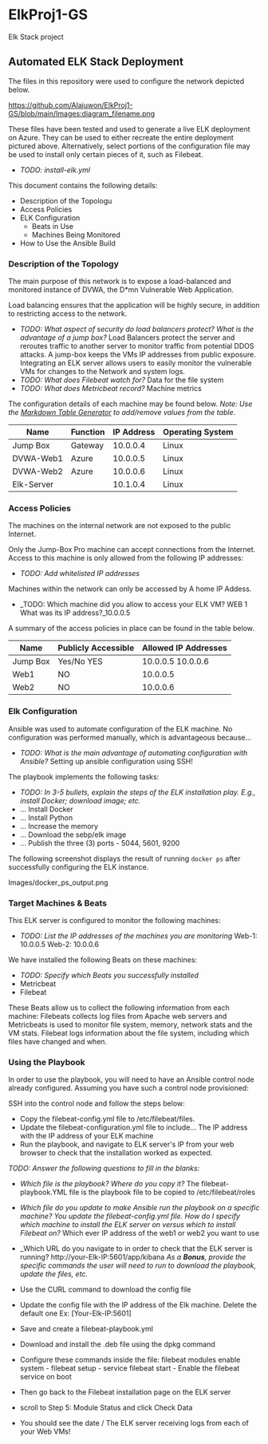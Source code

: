 # ElkProj1-GS
Elk Stack project
## Automated ELK Stack Deployment

The files in this repository were used to configure the network depicted below.

https://github.com/Alajuwon/ElkProj1-GS/blob/main/Images:diagram_filename.png

These files have been tested and used to generate a live ELK deployment on Azure. They can be used to either recreate the entire deployment pictured above. Alternatively, select portions of the configuration file may be used to install only certain pieces of it, such as Filebeat.

  - _TODO: install-elk.yml_

This document contains the following details:
- Description of the Topologu
- Access Policies
- ELK Configuration
  - Beats in Use
  - Machines Being Monitored
- How to Use the Ansible Build


### Description of the Topology

The main purpose of this network is to expose a load-balanced and monitored instance of DVWA, the D*mn Vulnerable Web Application.

Load balancing ensures that the application will be highly secure, in addition to restricting access to the network.
- _TODO: What aspect of security do load balancers protect? What is the advantage of a jump box?_
Load Balancers protect the server and reroutes traffic to another server to monitor traffic from potential DDOS attacks. A jump-box keeps the VMs IP addresses from public exposure. 
Integrating an ELK server allows users to easily monitor the vulnerable VMs for changes to the Network and system logs.
- _TODO: What does Filebeat watch for?_ Data for the file system
- _TODO: What does Metricbeat record?_  Machine metrics

The configuration details of each machine may be found below.
_Note: Use the [Markdown Table Generator](http://www.tablesgenerator.com/markdown_tables) to add/remove values from the table_.

| Name     | Function | IP Address | Operating System |
|----------|----------|------------|------------------|
| Jump Box | Gateway  | 10.0.0.4   | Linux            |
| DVWA-Web1| Azure    | 10.0.0.5   | Linux            |
| DVWA-Web2| Azure    | 10.0.0.6   | Linux            |
| Elk-Server|         | 10.1.0.4   | Linux            |

### Access Policies

The machines on the internal network are not exposed to the public Internet. 

Only the Jump-Box Pro machine can accept connections from the Internet. Access to this machine is only allowed from the following IP addresses:

- _TODO: Add whitelisted IP addresses_

Machines within the network can only be accessed by A home IP Addess.
- _TODO: Which machine did you allow to access your ELK VM? WEB 1 What was its IP address?_10.0.0.5

A summary of the access policies in place can be found in the table below.

| Name     | Publicly Accessible | Allowed IP Addresses |
|----------|---------------------|----------------------|
| Jump Box | Yes/No YES          | 10.0.0.5 10.0.0.6    |
| Web1     |        NO           |   10.0.0.5           |
| Web2     |        NO           |   10.0.0.6           |

### Elk Configuration

Ansible was used to automate configuration of the ELK machine. No configuration was performed manually, which is advantageous because...
- _TODO: What is the main advantage of automating configuration with Ansible?_ Setting up ansible configuration using SSH! 

The playbook implements the following tasks:
- _TODO: In 3-5 bullets, explain the steps of the ELK installation play. E.g., install Docker; download image; etc._
- ... Install Docker 
- ... Install Python
- ... Increase the memory
- ... Download the sebp/elk image 
- ... Publish the three (3) ports - 5044, 5601, 9200

The following screenshot displays the result of running `docker ps` after successfully configuring the ELK instance.

Images/docker_ps_output.png


### Target Machines & Beats
This ELK server is configured to monitor the following machines:
- _TODO: List the IP addresses of the machines you are monitoring_
Web-1: 10.0.0.5
Web-2: 10.0.0.6

We have installed the following Beats on these machines:
- _TODO: Specify which Beats you successfully installed_
- Metricbeat
- Filebeat

These Beats allow us to collect the following information from each machine:
Filebeats collects log files from Apache web servers and Metricbeats is used to monitor file system, memory, network stats and the VM stats. Filebeat logs information about the file system, including which files have changed and when.

### Using the Playbook
In order to use the playbook, you will need to have an Ansible control node already configured. Assuming you have such a control node provisioned: 

SSH into the control node and follow the steps below:
- Copy the filebeat-config.yml file to /etc/filebeat/files.
- Update the filebeat-configuration.yml file to include... The IP address with the IP address of your ELK machine
- Run the playbook, and navigate to ELK server's IP from your web browser to check that the installation worked as expected.

_TODO: Answer the following questions to fill in the blanks:_
- _Which file is the playbook? Where do you copy it?_ 
The filebeat-playbook.YML file is the playbook file to be copied to /etc/filebeat/roles
- _Which file do you update to make Ansible run the playbook on a specific machine? You update the filebeat-config.yml file. How do I specify which machine to install the ELK server on versus which to install Filebeat on?_ Which ever IP address of the web1 or web2 you want to use
- _Which URL do you navigate to in order to check that the ELK server is running?
 http://your-Elk-IP:5601/app/kibana
_As a **Bonus**, provide the specific commands the user will need to run to download the playbook, update the files, etc._

- Use the CURL command to download the config file
- Update the config file with the IP address of the Elk machine. Delete the default one Ex: [Your-Elk-IP:5601]
- Save and create a filebeat-playbook.yml
- Download and install the .deb file using the dpkg command
- Configure these commands inside the file: filebeat modules enable system - filebeat setup - service filebeat start - Enable the filebeat service on boot
- Then go back to the Filebeat installation page on the ELK server
- scroll to Step 5: Module Status and click Check Data
- You should see the date / The ELK server receiving logs from each of your Web VMs!
